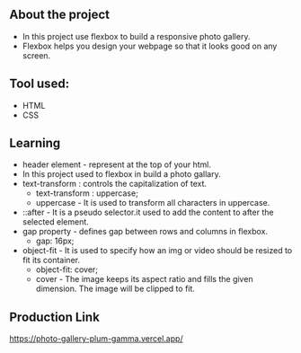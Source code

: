 ## About the project

* In this project use flexbox to build a responsive photo gallery.
* Flexbox helps you design your webpage so that it looks good on any screen.

## Tool used: 

* HTML
* CSS

## Learning

* header element - represent at the top of your html.
* In this project used to flexbox in build a photo gallary.
* text-transform : controls the capitalization of text.
    * text-transform : uppercase;
    * uppercase - It is used to transform all characters in uppercase.
* ::after - It is a pseudo selector.it used to add the content to after the selected element.
* gap property - defines gap between rows and columns in flexbox.
    * gap: 16px;
* object-fit - It is used to specify how an img or video should be resized to fit its container.
    * object-fit: cover;
    * cover - The image keeps its aspect ratio and fills the given dimension. The image will be clipped to fit.

## Production Link

https://photo-gallery-plum-gamma.vercel.app/